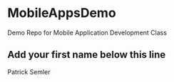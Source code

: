 # MobileAppsDemo
Demo Repo for Mobile Application Development Class

Add your first name below this line
-----------------------------------
Patrick Semler
